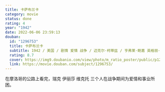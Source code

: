 ```yaml
---
title: 卡萨布兰卡
category: movie
status: done
rating: 4
year: "1942"
date: 2022-06-06 23:59:13
douban:
  id: "1296753"
  title: 卡萨布兰卡
  subtitle: 1942 / 美国 / 剧情 爱情 战争 / 迈克尔·柯蒂兹 / 亨弗莱·鲍嘉 英格丽·褒曼
  rating: 8.7
  cover: https://img9.doubanio.com/view/photo/m_ratio_poster/public/p1244791866.jpg
  link: https://movie.douban.com/subject/1296753/
---
```


在摩洛哥的公路上看完，瑞克 伊丽莎 维克托 三个人在战争期间为爱情和事业所困。
